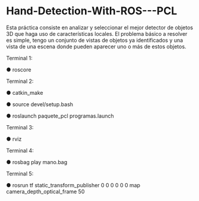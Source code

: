 # Hand-Detection-With-ROS---PCL
Esta práctica consiste en analizar y seleccionar el mejor detector de objetos 3D que haga
uso de características locales. El problema básico a resolver es simple, tengo un conjunto
de vistas de objetos ya identificados y una vista de una escena donde pueden aparecer uno
o más de estos objetos.


Terminal 1:

● roscore

Terminal 2:

● catkin_make

● source devel/setup.bash

● roslaunch paquete_pcl programas.launch

Terminal 3:

● rviz

Terminal 4:

● rosbag play mano.bag

Terminal 5:

● rosrun tf static_transform_publisher 0 0 0 0 0 0 map camera_depth_optical_frame 50
